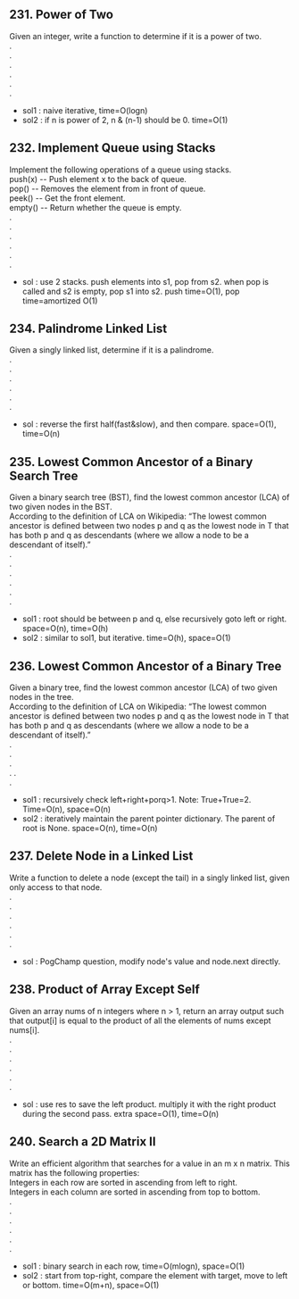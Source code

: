 ## 231. Power of Two
Given an integer, write a function to determine if it is a power of two.   
.  
.  
.  
.  
.  
.  
- sol1 : naive iterative, time=O(logn)
- sol2 : if n is power of 2, n & (n-1) should be 0. time=O(1)

## 232. Implement Queue using Stacks
Implement the following operations of a queue using stacks.  
push(x) -- Push element x to the back of queue.  
pop() -- Removes the element from in front of queue.  
peek() -- Get the front element.  
empty() -- Return whether the queue is empty.  
.  
.  
.  
.  
.  
.  
- sol : use 2 stacks. push elements into s1, pop from s2. when pop is called and s2 is empty, pop s1 into s2. push time=O(1), pop time=amortized O(1)

## 234. Palindrome Linked List
Given a singly linked list, determine if it is a palindrome.  
.  
.  
.  
.  
.  
.  
- sol : reverse the first half(fast&slow), and then compare. space=O(1), time=O(n)

## 235. Lowest Common Ancestor of a Binary Search Tree
Given a binary search tree (BST), find the lowest common ancestor (LCA) of two given nodes in the BST.  
According to the definition of LCA on Wikipedia: “The lowest common ancestor is defined between two nodes p and q as the lowest node in T that has both p and q as descendants (where we allow a node to be a descendant of itself).”  
.  
.  
.  
.  
.  
.  
- sol1 : root should be between p and q, else recursively goto left or right. space=O(n), time=O(h)
- sol2 : similar to sol1, but iterative. time=O(h), space=O(1)

## 236. Lowest Common Ancestor of a Binary Tree
Given a binary tree, find the lowest common ancestor (LCA) of two given nodes in the tree.  
According to the definition of LCA on Wikipedia: “The lowest common ancestor is defined between two nodes p and q as the lowest node in T that has both p and q as descendants (where we allow a node to be a descendant of itself).”  
.  
.  
.  
. 
.  
.  
- sol1 : recursively check left+right+porq>1. Note: True+True=2. Time=O(n), space=O(n)
- sol2 : iteratively maintain the parent pointer dictionary. The parent of root is None. space=O(n), time=O(n)

## 237. Delete Node in a Linked List
Write a function to delete a node (except the tail) in a singly linked list, given only access to that node.  
.  
.  
.  
.  
.  
.  
- sol : PogChamp question, modify node's value and node.next directly.

## 238. Product of Array Except Self
Given an array nums of n integers where n > 1,  return an array output such that output[i] is equal to the product of all the elements of nums except nums[i].  
.  
.  
.  
.  
.  
.  
- sol : use res to save the left product. multiply it with the right product during the second pass. extra space=O(1), time=O(n)

## 240. Search a 2D Matrix II
Write an efficient algorithm that searches for a value in an m x n matrix. This matrix has the following properties:  
Integers in each row are sorted in ascending from left to right.  
Integers in each column are sorted in ascending from top to bottom.  
.  
.  
.  
.  
.  
.  
- sol1 : binary search in each row, time=O(mlogn), space=O(1)
- sol2 : start from top-right, compare the element with target, move to left or bottom. time=O(m+n), space=O(1)
